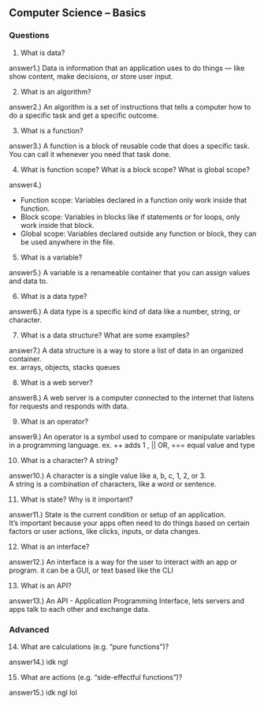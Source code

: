 ## Computer Science – Basics

### Questions

1. What is data?

answer1.)
Data is information that an application uses to do things — like show content, make decisions, or store user input.

2. What is an algorithm?

answer2.)
An algorithm is a set of instructions that tells a computer how to do a specific task and get a specific outcome.

3. What is a function?

answer3.)
A function is a block of reusable code that does a specific task.
You can call it whenever you need that task done.

4. What is function scope? What is a block scope? What is global scope?

answer4.)
- Function scope: Variables declared in a function only work inside that function.  
- Block scope: Variables in blocks like if statements or for loops, only work inside that block.  
- Global scope: Variables declared outside any function or block, they can be used anywhere in the file.

5. What is a variable?

answer5.)
A variable is a renameable container that you can assign values and data to.  

6. What is a data type?

answer6.)
A data type is a specific kind of data like a number, string, or character.


7. What is a data structure? What are some examples?

answer7.)
A data structure is a way to store a list of data in an organized container.  
ex. arrays, objects, stacks queues


8. What is a web server?

answer8.)
A web server is a computer connected to the internet that listens for requests and responds with data.

9. What is an operator?

answer9.)
An operator is a symbol used to compare or manipulate variables in a programming language.
ex. ++ adds 1 , || OR, === equal value and type

10. What is a character? A string?

answer10.)
A character is a single value like a, b, c, 1, 2, or 3.  
A string is a combination of characters, like a word or sentence.

11. What is state? Why is it important?

answer11.)
State is the current condition or setup of an application.  
It’s important because your apps often need to do things based on certain factors or user actions, like clicks, inputs, or data changes.

12. What is an interface?

answer12.)
An interface is a way for the user to interact with an app or program. it can be a GUI, or text based like the CLI

13. What is an API?

answer13.)
An API - Application Programming Interface, lets servers and apps talk to each other and exchange data.

### Advanced

14. What are calculations (e.g. “pure functions”)?

answer14.)
idk ngl 

15. What are actions (e.g. “side-effectful functions”)?

answer15.)
idk ngl lol
